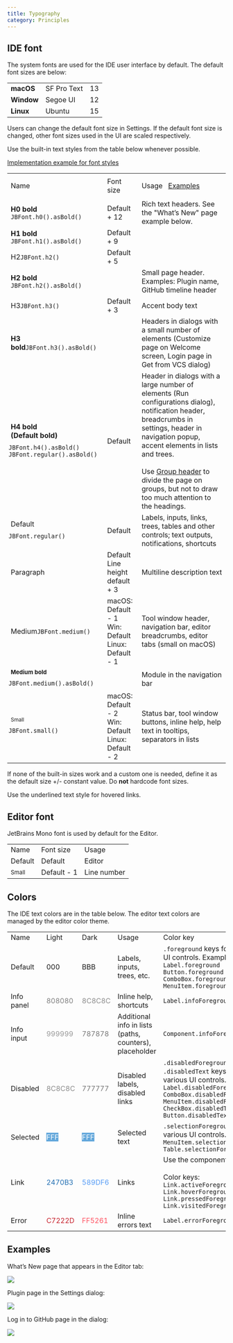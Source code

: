 ```yaml
---
title: Typography
category: Principles
---
```


## IDE font

The system fonts are used for the IDE user interface by default. The default font sizes are below:

<table style="header-column">
  <tr>
    <td> <strong> macOS </strong> </td>
    <td> SF Pro Text  </td> 
    <td> 13 </td>
  </tr>
  <tr>
    <td> <strong>Window</strong> </td>
    <td> Segoe UI </td>
    <td> 12 </td>
  </tr>
  <tr>
    <td> <strong>Linux</strong> </td>
    <td> Ubuntu </td>
    <td> 15 </td>
  </tr>
</table>


Users can change the default font size in Settings. If the default font size is changed, other font sizes used in the UI are scaled respectively.

Use the built-in text styles from the table below whenever possible.

<note><a href="https://github.com/JetBrains/intellij-community/blob/2b64d3b15dbd16ae03b3f0fd40a503c65601e3b0/platform/platform-impl/src/com/intellij/internal/LabelSizeDemoAction.kt#L13">Implementation example for&nbsp;font styles</a> </note>

<table>

  <tr><td> Name </td>
  <td> Font size </td>
  <td> <p>Usage&nbsp;&nbsp;&nbsp;<a href="typography.md">Examples</a> </p></td></tr>
  
  <tr>
    <td> <strong>H0 bold</strong> <code>JBFont.h0().asBold()</code></td>
    <td> Default + 12 </td>
    <td>
        Rich text headers. See the "What’s New" page example below.          
    </td>    
  </tr>

  <tr>
    <td> <strong>H1 bold</strong> <code>JBFont.h1().asBold()</code></td>
    <td> Default + 9 </td>
    <td> </td>    
  </tr>

  <tr>
    <td >H2<code>JBFont.h2()</code></td>
    <td> Default + 5 </td>
    <td class="table-line"> </td>    
  </tr>

  <tr>
    <td> <strong>H2 bold</strong> <code>JBFont.h2().asBold()</code></td>
    <td> </td>    
    <td>
        Small page header. Examples: Plugin name, GitHub timeline header
    </td>
  </tr>

  <tr>
    <td > H3<code>JBFont.h3()</code></td>
    <td> Default + 3 </td>
    <td class="table-line">
        Accent body text 
    </td>    
  </tr>

  <tr>
    <td><strong>H3 bold</strong><code>JBFont.h3().asBold()</code></td>
    <td> </td>    
    <td>
        Headers in dialogs with a small number of elements (Customize page on Welcome screen, Login page in Get from VCS dialog)
    </td>    
  </tr>

  <tr>
    <td> <strong>H4 bold <br/> (Default bold)</strong> <div style="margin: 10px 0 5px -5px"> <code>JBFont.h4().asBold()</code> <code>JBFont.regular().asBold()</code> </div> </td>
    <td> Default </td>    
    <td>
        Header in dialogs with a large number of elements (Run configurations dialog), notification header, breadcrumbs in settings, header in navigation popup, accent elements in lists and trees. <br/><br/>
        Use <a href="group_header.md">Group header</a> to divide the page on groups, but not to draw too much attention to the headings.
    </td>    
  </tr>

  <tr>
    <td> Default <div style="margin: 10px 0 5px -5px"><code>JBFont.regular()</code></div></td>
    <td> Default </td>
    <td>
        Labels, inputs, links, trees, tables and other controls; text outputs, notifications, shortcuts
    </td>
  </tr>

  <tr>
    <td> Paragraph </td>
    <td> 
         Default <br/>
         Line height default + 3
    </td>
    <td>
        Multiline description text
    </td>
  </tr>

  <tr>
    <td >Medium<code>JBFont.medium()</code></td>
    <td>
        macOS: Default - 1 <br/>
        Win: Default <br/>
        Linux: Default - 1
    </td>
    <td class="table-line">
        Tool window header, navigation bar, editor breadcrumbs, editor tabs (small on macOS)
    </td>
  </tr>

  <tr>
    <td> <span style="font-size: 13px"> <strong>Medium bold</strong> </span> <div style="margin: 10px 0 5px -5px"><code>JBFont.medium().asBold()</code></div></td>
    <td> </td>
    <td>
        Module in the navigation bar
    </td>
  </tr>

  <tr>
    <td> <span style="font-size: 12px"> Small </span> <div style="margin: 10px 0 5px -5px"><code>JBFont.small()</code></div></td>
    <td>
        macOS: Default - 2 <br/>
        Win: Default <br/>
        Linux: Default - 2
    </td>
    <td>
        Status bar, tool window buttons, inline help, help text in tooltips, separators in lists
    </td>
  </tr>
</table>

If none of the built-in sizes work and a custom one is needed, define it as the default size +/- constant value. Do **not** hardcode font sizes.

Use the underlined text style for hovered links.


## Editor font

JetBrains Mono font is used by default for the Editor.

<table>
<tr><td> Name </td>
<td> Font size </td>
<td> Usage </td>  </tr>
  <tr>
    <td> Default </td>
    <td> Default </td>
    <td> Editor </td>    
  </tr>
  <tr>
    <td> <span style="font-size: 13px;"> Small </span> </td>
    <td> Default - 1 </td>
    <td> Line number </td>    
  </tr>
</table>


## Colors

The IDE text colors are in the table below. The editor text colors are managed by the editor color theme.

<table>
<tr><td> Name </td>
<td> Light </td>
<td> Dark </td>
<td> Usage </td>
<td> Color key </td>  
</tr>
  <tr>
    <td> Default </td>
    <td> 000 </td>
    <td> BBB</td>
    <td>
        Labels, inputs, trees, etc.
    </td>
    <td>
        <code>.foreground</code> keys for various UI controls. Examples: 
        <code>Label.foreground</code>
        <code>Button.foreground</code>
        <code>ComboBox.foreground</code>
        <code>MenuItem.foreground</code>
    </td>
  </tr>

  <tr>
    <td> Info panel </td>
    <td> <span style="color: #808080">808080</span> </td>
    <td> <span style="color: #8C8C8C">8C8C8C</span> </td>
    <td>
        Inline help, shortcuts
    </td>
    <td>
        <code>Label.infoForeground</code> 
    </td>
  </tr>

  <tr>
    <td> Info input </td>
    <td> <span style="color: #999999">999999</span> </td>
    <td> <span style="color: #787878">787878</span> </td>
    <td>
        Additional info in&nbsp;lists (paths, counters), placeholder
    </td>
    <td>
        <code>Component.infoForeground</code> 
    </td>
  </tr>

  <tr>
    <td> Disabled </td>
    <td> <span style="color: #8C8C8C">8C8C8C</span> </td>
    <td> <span style="color: #777777">777777</span> </td>
    <td>
        Disabled labels, disabled links
    </td>
    <td>
        <code>.disabledForeground</code> and <code>.disabledText</code> keys for various UI controls. Examples: 
        <code>Label.disabledForeground</code> <br/>
        <code>ComboBox.disabledForeground</code> <br/>
        <code>MenuItem.disabledForeground</code> <br/>
        <code>CheckBox.disabledText</code> <br/>
        <code>Button.disabledText</code> <br/>
</td>
  </tr>

  <tr>
    <td> Selected </td>
    <td> <span style="color: #ffffff; background: #62A7DB;">FFF</span> </td>
    <td> <span style="color: #ffffff; background: #62A7DB;">FFF</span> </td>
    <td>
        Selected text
    </td>
    <td>
        <code>.selectionForeground</code> keys for various UI controls. Examples:
        <code>MenuItem.selectionForeground</code>
        <code>Table.selectionForeground</code>
    </td>
  </tr>

  <tr>
    <td> Link </td>
    <td> <span style="color: #2470B3">2470B3</span> </td>
    <td> <span style="color: #589DF6">589DF6</span> </td>
    <td> 
        Links
    </td>
    <td>
        Use the component <code>LinkLabel</code> <br/><br/>
        Color keys: <br/>
        <code>Link.activeForeground</code> <br/>
        <code>Link.hoverForeground</code> <br/>
        <code>Link.pressedForeground</code> <br/>
        <code>Link.visitedForeground</code> <br/>
    </td>
  </tr>

  <tr>
    <td> Error </td>
    <td> <span style="color: #C7222D">C7222D</span> </td>
    <td> <span style="color: #FF5261">FF5261</span> </td>
    <td>
        Inline errors text
    </td>
    <td>
        <code>Label.errorForeground</code>
    </td>
  </tr>
</table>


## Examples

What’s New page that appears in the Editor tab:

![](whats_new.png)

Plugin page in the Settings dialog:

![](plugins.png)


Log in to GitHub page in the dialog:

![](github.png)

